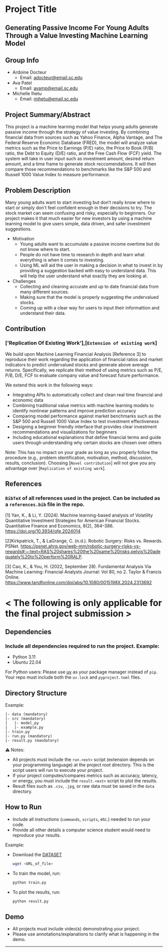# Project Title  
## Generating Passive Income For Young Adults Through a Value Investing Machine Learning Model  

## Group Info  
- Ardoine Docteur
  - Email: adocteur@email.sc.edu   
- Ava Patel
  - Email: avamp@email.sc.edu  
- Michelle Ihetu
  - Email: mihetu@email.sc.edu  

## Project Summary/Abstract  
This project is a machine learning model that helps young adults generate passive income through the strategy of value investing.
By combining financial data from sources such as Yahoo Finance, Alpha Vantage, and The Federal Reserve Economic Database (FRED), the model will analyze value metrics such as the Price to Earnings (P/E) ratio, the Price to Book (P/B) ratio, the Debt to Equity (D/E) ratio, and the Free Cash Flow (FCF) yield. The system will take in user input such as investment amount, desired return amount, and a time frame to generate stock reccomendations. It will then compare those recommendations to benchmarks like the S&P 500 and Russell 1000 Value Index to measure performance.

## Problem Description  
Many young adults want to start investing but don’t really know where to start or simply don't feel confident enough in their decisions to try. The stock market can seem confusing and risky, especially to beginners. Our project makes it that much easier for new investors by using a machine learning model to give users simple, data driven, and safer investment suggestions.
- Motivation  
  - Young adults want to accumulate a passive income overtime but do not know where to start. 
  - People do not have time to research in depth and learn what everything is when it comes to investing.  
  - Using ML will aid the user in making a decision in what to invest in by providing a suggestion backed with easy to understand data. This will help the user understand what exactly they are looking at.  
- Challenges  
  - Collecting and cleaning accurate and up to date financial data from many different sources.  
  - Making sure that the model is properly suggesting the undervalued stocks.
  - Coming up with a clear way for users to input their informattion and understand their data.

## Contribution  
 

### ['Replication Of Existing Work'],[`Extension of existing work`]  
We build upon Machine Learning Financial Analysis [Reference 3] to reproduce their work regarding the application of financial ratios and market indicators to predict undervalued stocks and generate above average returns. Specifically, we replicate their method of using metrics such as P/E, P/B, D/E, FCF to evaluate company value and forecast future performance.

We extend this work in the following ways: 

- Integrating APIs to automatically collect and clean real time financial and economic data
- Combining traditional value metrics with machine learning models to identify nonlinear patterns and improve prediction accuracy
- Comparing model performance against market benchmarks such as the S&P 500 and Russell 1000 Value Index to test investment effectiveness
- Designing a beginner friendly interface that provides clear investment recommendations and visualizations for beginners
- Including educational explanations that define financial terms and guide users through understanding why certain stocks are chosen over others

Note: This has no impact on your grade as long as you properly follow the procedure (e.g., problem identification, motivation, method, discussion, results, conclusion). Choosing [`Novel contribution`] will not give you any advantage over [`Replication of existing work`].  

## References  
### `BibTeX` of all references used in the project. Can be included as a `references.bib` file in the repo.  
[1] Yan, K., & Li, Y. (2024). Machine learning-based analysis of Volatility Quantitative Investment Strategies for American Financial Stocks. Quantitative Finance and Economics, 8(2), 364–386. https://doi.org/10.3934/qfe.2024014

[2]Kirkpatrick, T., & LaGrange, C. (n.d.). Robotic Surgery: Risks vs. Rewards. PSNet. https://psnet.ahrq.gov/web-mm/robotic-surgery-risks-vs-rewards#:~:text=RAS%20shares%20the%20same%20risks,pelvis%20adequately%20to%20perform%20RALP. 

[3] Cao, K., & You, H. (2022, September 28). Fundamental Analysis Via Machine Learning: Financial Analysts Journal: Vol 80, no 2. Taylor & Francis Online. https://www.tandfonline.com/doi/abs/10.1080/0015198X.2024.2313692

# < The following is only applicable for the final project submission >  

## Dependencies  
### Include all dependencies required to run the project. Example:  
- Python 3.11  
- Ubuntu 22.04  

For Python users: Please use [uv](https://docs.astral.sh/uv/) as your package manager instead of `pip`. Your repo must include both the `uv.lock` and `pyproject.toml` files.  

## Directory Structure  
Example:  
```
|- data (mandatory)
|- src (mandatory)
|   |- model.py
|   |- example.py
|- train.py
|- run.py (mandatory)
|- result.py (mandatory)
```

⚠️ Notes:  
- All projects must include the `run.<ext>` script (extension depends on your programming language) at the project root directory. This is the script users will run to execute your project.  
- If your project computes/compares metrics such as accuracy, latency, or energy, you must include the `result.<ext>` script to plot the results.  
- Result files such as `.csv`, `.jpg`, or raw data must be saved in the `data` directory.  

## How to Run  
- Include all instructions (`commands`, `scripts`, etc.) needed to run your code.  
- Provide all other details a computer science student would need to reproduce your results.  

Example:  
- Download the [DATASET](dataset_link)
  ```bash
  wget <URL_of_file>
  ```

- To train the model, run:  
  ```bash
  python train.py
  ```  
- To plot the results, run:  
  ```bash
  python result.py
  ```  

## Demo  
- All projects must include video(s) demonstrating your project.  
- Please use annotations/explanations to clarify what is happening in the demo.  
---
